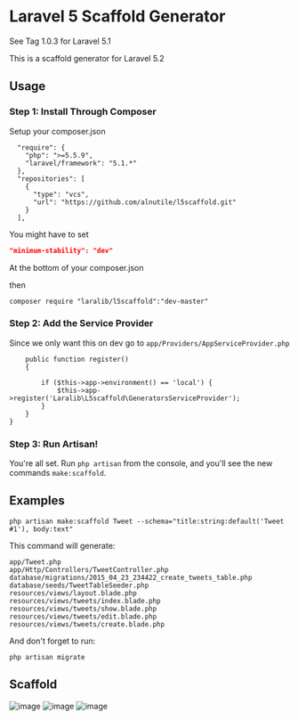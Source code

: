 # Laravel 5 Scaffold Generator

See Tag 1.0.3 for Laravel 5.1

This is a scaffold generator for Laravel 5.2



## Usage

### Step 1: Install Through Composer


Setup your composer.json


```
  "require": {
    "php": ">=5.5.9",
    "laravel/framework": "5.1.*"
  },
  "repositories": [
    {
      "type": "vcs",
      "url": "https://github.com/alnutile/l5scaffold.git"
    }
  ],
```

You might have to set 

```json
"minimum-stability": "dev"
```

At the bottom of your composer.json

then

~~~
composer require "laralib/l5scaffold":"dev-master"
~~~

### Step 2: Add the Service Provider

Since we only want this on dev go to `app/Providers/AppServiceProvider.php`

```
    public function register()
    {

        if ($this->app->environment() == 'local') {
            $this->app->register('Laralib\L5scaffold\GeneratorsServiceProvider');
        }
    }
}
```

### Step 3: Run Artisan!

You're all set. Run `php artisan` from the console, and you'll see the new commands `make:scaffold`.

## Examples


```
php artisan make:scaffold Tweet --schema="title:string:default('Tweet #1'), body:text"
```
This command will generate:

```
app/Tweet.php
app/Http/Controllers/TweetController.php
database/migrations/2015_04_23_234422_create_tweets_table.php
database/seeds/TweetTableSeeder.php
resources/views/layout.blade.php
resources/views/tweets/index.blade.php
resources/views/tweets/show.blade.php
resources/views/tweets/edit.blade.php
resources/views/tweets/create.blade.php
```
And don't forget to run:

```
php artisan migrate
```


## Scaffold
![image](http://i62.tinypic.com/11maveb.png)
![image](http://i58.tinypic.com/eqchat.png)
![image](http://i62.tinypic.com/20h7k8n.png)
